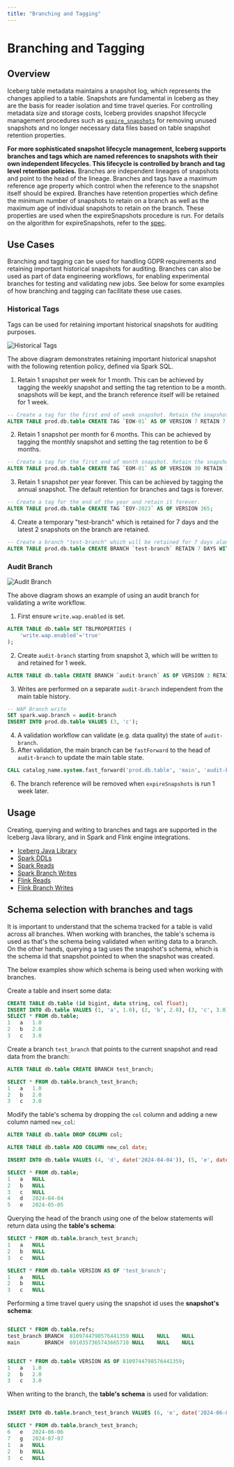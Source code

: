 ```yaml
---
title: "Branching and Tagging"
---
```


<!--
 - Licensed to the Apache Software Foundation (ASF) under one or more
 - contributor license agreements.  See the NOTICE file distributed with
 - this work for additional information regarding copyright ownership.
 - The ASF licenses this file to You under the Apache License, Version 2.0
 - (the "License"); you may not use this file except in compliance with
 - the License.  You may obtain a copy of the License at
 -
 -   http://www.apache.org/licenses/LICENSE-2.0
 -
 - Unless required by applicable law or agreed to in writing, software
 - distributed under the License is distributed on an "AS IS" BASIS,
 - WITHOUT WARRANTIES OR CONDITIONS OF ANY KIND, either express or implied.
 - See the License for the specific language governing permissions and
 - limitations under the License.
 -->

# Branching and Tagging

## Overview

Iceberg table metadata maintains a snapshot log, which represents the changes applied to a table.
Snapshots are fundamental in Iceberg as they are the basis for reader isolation and time travel queries.
For controlling metadata size and storage costs, Iceberg provides snapshot lifecycle management procedures such as [`expire_snapshots`](spark-procedures.md#expire-snapshots) for removing unused snapshots and no longer necessary data files based on table snapshot retention properties.

**For more sophisticated snapshot lifecycle management, Iceberg supports branches and tags which are named references to snapshots with their own independent lifecycles. This lifecycle is controlled by branch and tag level retention policies.** 
Branches are independent lineages of snapshots and point to the head of the lineage. 
Branches and tags have a maximum reference age property which control when the reference to the snapshot itself should be expired.
Branches have retention properties which define the minimum number of snapshots to retain on a branch as well as the maximum age of individual snapshots to retain on the branch. 
These properties are used when the expireSnapshots procedure is run. 
For details on the algorithm for expireSnapshots, refer to the [spec](../../spec.md#snapshot-retention-policy).

## Use Cases

Branching and tagging can be used for handling GDPR requirements and retaining important historical snapshots for auditing.
Branches can also be used as part of data engineering workflows, for enabling experimental branches for testing and validating new jobs.
See below for some examples of how branching and tagging can facilitate these use cases.

### Historical Tags

Tags can be used for retaining important historical snapshots for auditing purposes.

![Historical Tags](assets/images/historical-snapshot-tag.png)

The above diagram demonstrates retaining important historical snapshot with the following retention policy, defined 
via Spark SQL.

1. Retain 1 snapshot per week for 1 month. This can be achieved by tagging the weekly snapshot and setting the tag retention to be a month.
snapshots will be kept, and the branch reference itself will be retained for 1 week. 
```sql
-- Create a tag for the first end of week snapshot. Retain the snapshot for a week
ALTER TABLE prod.db.table CREATE TAG `EOW-01` AS OF VERSION 7 RETAIN 7 DAYS;
```

2. Retain 1 snapshot per month for 6 months. This can be achieved by tagging the monthly snapshot and setting the tag retention to be 6 months.
```sql
-- Create a tag for the first end of month snapshot. Retain the snapshot for 6 months
ALTER TABLE prod.db.table CREATE TAG `EOM-01` AS OF VERSION 30 RETAIN 180 DAYS;
```

3. Retain 1 snapshot per year forever. This can be achieved by tagging the annual snapshot. The default retention for branches and tags is forever.
```sql
-- Create a tag for the end of the year and retain it forever.
ALTER TABLE prod.db.table CREATE TAG `EOY-2023` AS OF VERSION 365;
```

4. Create a temporary "test-branch" which is retained for 7 days and the latest 2 snapshots on the branch are retained.
```sql
-- Create a branch "test-branch" which will be retained for 7 days along with the  latest 2 snapshots
ALTER TABLE prod.db.table CREATE BRANCH `test-branch` RETAIN 7 DAYS WITH SNAPSHOT RETENTION 2 SNAPSHOTS;
```

### Audit Branch

![Audit Branch](assets/images/audit-branch.png)

The above diagram shows an example of using an audit branch for validating a write workflow. 

1. First ensure `write.wap.enabled` is set.
```sql
ALTER TABLE db.table SET TBLPROPERTIES (
    'write.wap.enabled'='true'
);
```
2. Create `audit-branch` starting from snapshot 3, which will be written to and retained for 1 week.
```sql
ALTER TABLE db.table CREATE BRANCH `audit-branch` AS OF VERSION 3 RETAIN 7 DAYS;
```
3. Writes are performed on a separate `audit-branch` independent from the main table history.
```sql
-- WAP Branch write
SET spark.wap.branch = audit-branch
INSERT INTO prod.db.table VALUES (3, 'c');
```
4. A validation workflow can validate (e.g. data quality) the state of `audit-branch`.
5. After validation, the main branch can be `fastForward` to the head of `audit-branch` to update the main table state.
```sql
CALL catalog_name.system.fast_forward('prod.db.table', 'main', 'audit-branch');
```
6. The branch reference will be removed when `expireSnapshots` is run 1 week later.

## Usage 

Creating, querying and writing to branches and tags are supported in the Iceberg Java library, and in Spark and Flink engine integrations.

- [Iceberg Java Library](java-api-quickstart.md#branching-and-tagging)
- [Spark DDLs](spark-ddl.md#branching-and-tagging-ddl)
- [Spark Reads](spark-queries.md#time-travel)
- [Spark Branch Writes](spark-writes.md#writing-to-branches)
- [Flink Reads](flink-queries.md#reading-branches-and-tags-with-SQL)
- [Flink Branch Writes](flink-writes.md#branch-writes)


## Schema selection with branches and tags

It is important to understand that the schema tracked for a table is valid across all branches.
When working with branches, the table's schema is used as that's the schema being validated when writing data to a branch.
On the other hands, querying a tag uses the snapshot's schema, which is the schema id that snapshot pointed to when the snapshot was created.

The below examples show which schema is being used when working with branches.

Create a table and insert some data:

```sql
CREATE TABLE db.table (id bigint, data string, col float);
INSERT INTO db.table VALUES (1, 'a', 1.0), (2, 'b', 2.0), (3, 'c', 3.0);
SELECT * FROM db.table;
1	a	1.0
2	b	2.0
3	c	3.0
```

Create a branch `test_branch` that points to the current snapshot and read data from the branch:

```sql
ALTER TABLE db.table CREATE BRANCH test_branch;

SELECT * FROM db.table.branch_test_branch;
1	a	1.0
2	b	2.0
3	c	3.0
```

Modify the table's schema by dropping the `col` column and adding a new column named `new_col`:

```sql
ALTER TABLE db.table DROP COLUMN col;

ALTER TABLE db.table ADD COLUMN new_col date;

INSERT INTO db.table VALUES (4, 'd', date('2024-04-04')), (5, 'e', date('2024-05-05'));

SELECT * FROM db.table;
1	a	NULL
2	b	NULL
3	c	NULL
4	d	2024-04-04
5	e	2024-05-05
```

Querying the head of the branch using one of the below statements will return data using the **table's schema**:

```sql
SELECT * FROM db.table.branch_test_branch;
1	a	NULL
2	b	NULL
3	c	NULL

SELECT * FROM db.table VERSION AS OF 'test_branch';
1	a	NULL
2	b	NULL
3	c	NULL
```

Performing a time travel query using the snapshot id uses the **snapshot's schema**:

```sql

SELECT * FROM db.table.refs;
test_branch	BRANCH	8109744798576441359	NULL	NULL	NULL
main		BRANCH	6910357365743665710	NULL	NULL	NULL


SELECT * FROM db.table VERSION AS OF 8109744798576441359;
1	a	1.0
2	b	2.0
3	c	3.0
```

When writing to the branch, the **table's schema** is used for validation:

```sql

INSERT INTO db.table.branch_test_branch VALUES (6, 'e', date('2024-06-06')), (7, 'g', date('2024-07-07'));

SELECT * FROM db.table.branch_test_branch;
6	e	2024-06-06
7	g	2024-07-07
1	a	NULL
2	b	NULL
3	c	NULL
```
